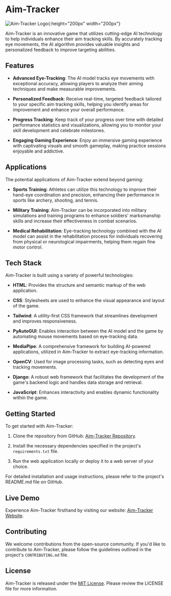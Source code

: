 # Aim-Tracker

![Aim-Tracker Logo](http://dhruvkej9.pythonanywhere.com/Assets/Black%20Vintage%20Artemis%20Archery%20Logo%20Design%20template%20(1).png){:height="200px" width="200px"}

Aim-Tracker is an innovative game that utilizes cutting-edge AI technology to help individuals enhance their aim tracking skills. By accurately tracking eye movements, the AI algorithm provides valuable insights and personalized feedback to improve targeting abilities.

## Features

- **Advanced Eye-Tracking**: The AI model tracks eye movements with exceptional accuracy, allowing players to analyze their aiming techniques and make measurable improvements.

- **Personalized Feedback**: Receive real-time, targeted feedback tailored to your specific aim tracking skills, helping you identify areas for improvement and enhance your overall performance.

- **Progress Tracking**: Keep track of your progress over time with detailed performance statistics and visualizations, allowing you to monitor your skill development and celebrate milestones.

- **Engaging Gaming Experience**: Enjoy an immersive gaming experience with captivating visuals and smooth gameplay, making practice sessions enjoyable and addictive.

## Applications

The potential applications of Aim-Tracker extend beyond gaming:

- **Sports Training**: Athletes can utilize this technology to improve their hand-eye coordination and precision, enhancing their performance in sports like archery, shooting, and tennis.

- **Military Training**: Aim-Tracker can be incorporated into military simulations and training programs to enhance soldiers' marksmanship skills and increase their effectiveness in combat scenarios.

- **Medical Rehabilitation**: Eye-tracking technology combined with the AI model can assist in the rehabilitation process for individuals recovering from physical or neurological impairments, helping them regain fine motor control.

## Tech Stack

Aim-Tracker is built using a variety of powerful technologies:

- **HTML**: Provides the structure and semantic markup of the web application.

- **CSS**: Stylesheets are used to enhance the visual appearance and layout of the game.

- **Tailwind**: A utility-first CSS framework that streamlines development and improves responsiveness.

- **PyAutoGUI**: Enables interaction between the AI model and the game by automating mouse movements based on eye-tracking data.

- **MediaPipe**: A comprehensive framework for building AI-powered applications, utilized in Aim-Tracker to extract eye-tracking information.

- **OpenCV**: Used for image processing tasks, such as detecting eyes and tracking movements.

- **Django**: A robust web framework that facilitates the development of the game's backend logic and handles data storage and retrieval.

- **JavaScript**: Enhances interactivity and enables dynamic functionality within the game.

## Getting Started

To get started with Aim-Tracker:

1. Clone the repository from GitHub: [Aim-Tracker Repository](https://github.com/dhruvkej9/Aim-Tracker).

2. Install the necessary dependencies specified in the project's `requirements.txt` file.

3. Run the web application locally or deploy it to a web server of your choice.

For detailed installation and usage instructions, please refer to the project's README.md file on GitHub.

## Live Demo

Experience Aim-Tracker firsthand by visiting our website: [Aim-Tracker Website](http://dhruvkej9.pythonanywhere.com/).

## Contributing

We welcome contributions from the open-source community. If you'd like to contribute to Aim-Tracker, please follow the guidelines outlined in the project's `CONTRIBUTING.md` file.

## License

Aim-Tracker is released under the [MIT License](https://opensource.org/licenses/MIT). Please review the LICENSE file for more information.
